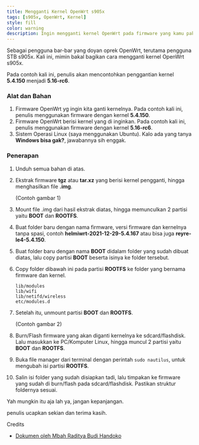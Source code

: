 ```yaml
---
title: Mengganti Kernel OpenWrt s905x
tags: [s905x, OpenWrt, Kernel]
style: fill
color: warning
description: Ingin mengganti kernel OpenWrt pada firmware yang kamu pakai sekarang? Simak disini caranya.
---
```


Sebagai pengguna bar-bar yang doyan oprek OpenWrt, terutama pengguna STB s905x. Kali ini, mimin bakal bagikan cara mengganti kernel OpenWrt s905x.

Pada contoh kali ini, penulis akan mencontohkan penggantian kernel **5.4.150** menjadi **5.16-rc6**.

### Alat dan Bahan

1. Firmware OpenWrt yg ingin kita ganti kernelnya. Pada contoh kali ini, penulis menggunakan firmware dengan kernel **5.4.150**.
2. Firmware OpenWrt berisi kernel yang di inginkan. Pada contoh kali ini, penulis menggunakan firmware dengan kernel **5.16-rc6**.
3. Sistem Operasi Linux (saya menggunakan Ubuntu). Kalo ada yang tanya **Windows bisa gak?**, jawabannya sih enggak.

### Penerapan

1. Unduh semua bahan di atas.
2. Ekstrak firmware **tgz** atau **tar.xz** yang berisi kernel pengganti, hingga menghasilkan file **.img**.

	(Contoh gambar 1)
	
3. Mount file .img dari hasil ekstrak diatas, hingga memunculkan 2 partisi yaitu **BOOT** dan **ROOTFS**.
4. Buat folder baru dengan nama firmware, versi firmware dan kernelnya tanpa spasi, contoh **helmiwrt-2021-12-29-5.4.167** atau bisa juga **reyre-le4-5.4.150**.
5. Buat folder baru dengan nama **BOOT** didalam folder yang sudah dibuat diatas, lalu copy partisi **BOOT** beserta isinya ke folder tersebut.
5. Copy folder dibawah ini pada partisi **ROOTFS** ke folder yang bernama firmware dan kernel.

	```
	lib/modules
	lib/wifi
	lib/netifd/wireless
	etc/modules.d
	```
	
6. Setelah itu, unmount partisi **BOOT** dan **ROOTFS**.

	(Contoh gambar 2)
	
7. Burn/Flash firmware yang akan diganti kernelnya ke sdcard/flashdisk. Lalu masukkan ke PC/Komputer Linux, hingga muncul 2 partisi yaitu **BOOT** dan **ROOTFS**.
8. Buka file manager dari terminal dengan perintah ```sudo nautilus```, untuk mengubah isi partisi **ROOTFS**.
9. Salin isi folder yang sudah disiapkan tadi, lalu timpakan ke firmware yang sudah di burn/flash pada sdcard/flashdisk. Pastikan struktur foldernya sesuai.

Yah mungkin itu aja lah ya, jangan kepanjangan.

penulis ucapkan sekian dan terima kasih.

Credits
- [Dokumen oleh Mbah Raditya Budi Handoko](https://docs.google.com/document/d/164E3M8WtwijTpcUkTdMtwMMQ2nwwMijJ/edit?fbclid=IwAR2GaDU_31upcBeKOQGzHSA9d6jdDg3W98VQ38_OvQhkx9NKIHXoBSi1R8g)